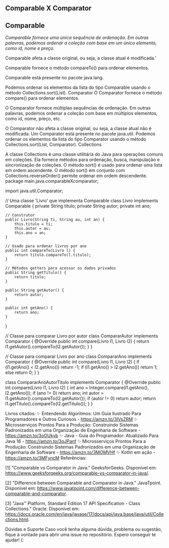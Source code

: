 ## Comparable X Comparator

## Comparable

_Comparable fornece uma única sequência de ordenação. Em outras palavras, podemos ordenar a coleção com base em um único elemento, como id, nome e preço._

Comparable afeta a classe original, ou seja, a classe atual é modificada.'

Comparable fornece o método compareTo() para ordenar elementos.

Comparable está presente no pacote java.lang.

Podemos ordenar os elementos da lista do tipo Comparable usando o método Collections.sort(List).
Comparator
O Comparator fornece o método compare() para ordenar elementos.

O Comparator fornece múltiplas sequências de ordenação. Em outras palavras, podemos ordenar a coleção com base em múltiplos elementos, como id, nome, preço, etc.

O Comparator não afeta a classe original, ou seja, a classe atual não é modificada.
Um Comparator está presente no pacote java.util.
Podemos ordenar os elementos da lista do tipo Comparator usando o método Collections.sort(List, Comparator).
Collections

A classe Collections é uma classe utilitária do Java para operações comuns em coleções.
Ela fornece métodos para ordenação, busca, manipulação e sincronização de coleções.
O método sort() é usado para ordenar uma lista em ordem ascendente.
O método sort() em conjunto com Collections.reverseOrder() permite ordenar em ordem descendente.
package main.java.comparableXcomparator;

import java.util.Comparator;

// Uma classe 'Livro' que implementa Comparable
class Livro implements Comparable<Livro> {
private String titulo;
private String autor;
private int ano;

    // Construtor
    public Livro(String ti, String au, int an) {
    	this.titulo = ti;
    	this.autor = au;
    	this.ano = an;
    }

    // Usado para ordenar livros por ano
    public int compareTo(Livro l) {
    	return titulo.compareTo(l.titulo);
    }

    // Métodos getters para acessar os dados privados
    public String getTitulo() {
    	return titulo;
    }

    public String getAutor() {
    	return autor;
    }

    public int getAno() {
    	return ano;
    }

}

// Classe para comparar Livro por autor
class CompararAutor implements Comparator<Livro> {
@Override
public int compare(Livro l1, Livro l2) {
return l1.getAutor().compareTo(l2.getAutor());
}
}

// Classe para comparar Livro por ano
class CompararAno implements Comparator<Livro> {
@Override
public int compare(Livro l1, Livro l2) {
if (l1.getAno() < l2.getAno())
return -1;
if (l1.getAno() > l2.getAno())
return 1;
else
return 0;
}
}

class CompararAnoAutorTitulo implements Comparator<Livro> {
@Override
public int compare(Livro l1, Livro l2) {
int ano = Integer.compare(l1.getAno(), l2.getAno());
if (ano != 0)
return ano;
int autor = l1.getAutor().compareTo(l2.getAutor());
if (autor != 0)
return autor;
return l1.getTitulo().compareTo(l2.getTitulo());
}
}

Livros citados:
✨ Entendendo Algoritmos: Um Guia Ilustrado Para Programadores e Outros Curiosos - https://amzn.to/3IVsZRM
✨ Microsserviços Prontos Para a Produção: Construindo Sistemas Padronizados em uma Organização de Engenharia de Software - https://amzn.to/3oOUkyb
✨ Java - Guia do Programador: Atualizado Para Java 16 - https://amzn.to/3oJPanf
✨ Microsserviços Prontos Para a Produção: Construindo Sistemas Padronizados em uma Organização de Engenharia de Software - https://amzn.to/3MOMVHf
✨ Kotlin em ação - https://amzn.to/3MFyncM
Referências:

[1] "Comparable vs Comparator in Java." GeeksforGeeks. Disponível em: https://www.geeksforgeeks.org/comparable-vs-comparator-in-java/.

[2] "Difference between Comparable and Comparator in Java." JavaTpoint. Disponível em: https://www.javatpoint.com/difference-between-comparable-and-comparator.

[3] "Java™ Platform, Standard Edition 17 API Specification - Class Collections." Oracle. Disponível em: https://docs.oracle.com/en/java/javase/17/docs/api/java.base/java/util/Collections.html.

Dúvidas e Suporte
Caso você tenha alguma dúvida, problema ou sugestão, fique à vontade para abrir uma issue no repositório. Espero conseguir te ajudar! (:
